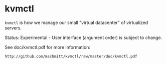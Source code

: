 # kvmctl

`kvmctl` is how we manage our small "virtual datacenter" of virtualized
servers.

Status: Experimental - User interface (argument order) is subject to change.

See doc/kvmctl.pdf for more information:

    http://github.com/mschmitt/kvmctl/raw/master/doc/kvmctl.pdf
